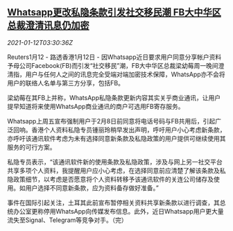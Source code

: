 <!--1610423705000-->
[Whatsapp更改私隐条款引发社交移民潮 FB大中华区总裁澄清讯息仍加密](https://cn.reuters.com/article/whatsapp-facebook-0112-tues-idCNKBS29H0C0)
------

<div><i>2021-01-12T03:30:36Z</i></div><p>Reuters1月12 - 路透香港1月12日 - 因Whatsapp近日要求用户同意分享帐户资料予母公司Facebook(FB)而引发“社交移民”潮，FB大中华区总裁梁幼莓周一晚间澄清指，用户与任何人之间的讯息完全受端对端加密技术保障，WhatsApp亦不会将用户的联络人名单与第三方分享，包括FB。</p><p>梁幼莓在其FB上并称，WhatsApp私隐条款更新内容其实关乎商业通讯，让用户提早知道将来使用WhatsApp商业通讯的商户可选用FB寄存服务。</p><p>Whatsapp上周五宣布强制用户于2月8日前同意将电话号码与FB共用后，引起广泛回响。香港个人资料私隐专员锺丽玲稍早发出声明，呼吁用户小心考虑新条款，亦呼吁该通讯软件考虑为未有选择同意新条款及私隐政策的用户提供可继续使用其服务的可行方案。</p><p>私隐专员表示，“该通讯软件新的使用条款及私隐政策，涉及与网上另一社交平台共享多项个人资料，我提醒用户应小心考虑，在选择同意前应清楚了解该条款及私隐政策细节，以考虑是否愿意将个人资料转移予该通讯软件的关连公司储存及使用。如用户选择不同意新条款，应为资料备存做好准备。”</p><p>事件在国际引起关注，土耳其此前宣布暂停相关资料共享新条款以进行调查，其总统办公室更称停用WhatsApp向传媒发布信息。此外，近日Whatsapp用户更大量流失至Signal、Telegram等竞争对手。（完）</p>
